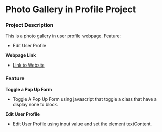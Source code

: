 # Photo Gallery in Profile Project

### Project Description

This is a photo gallery in user profile webpage.
Feature:

- Edit User Profile

**Webpage Link**

- [Link to Website](https://riozakirahman.github.io/web_project_4_id/)

### Feature

**Toggle a Pop Up Form**

- Toggle A Pop Up Form using javascript that toggle a class that have a display none to block.

**Edit User Profile**

- Edit User Profile using input value and set the element textContent.
